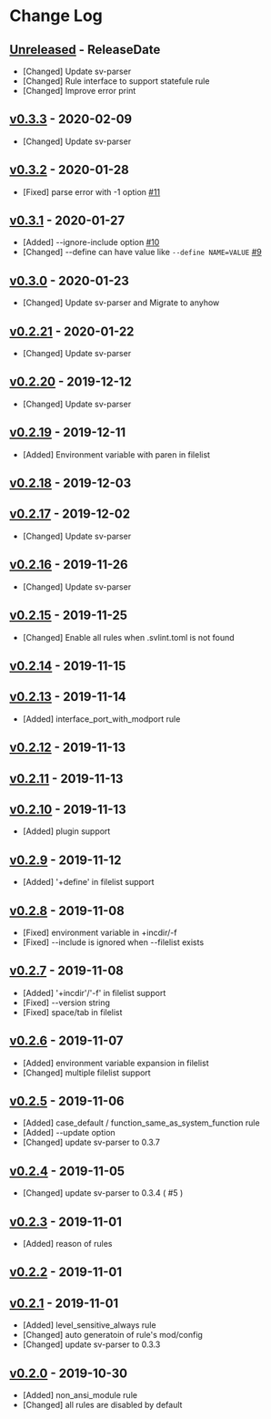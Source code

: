 # Change Log

## [Unreleased](https://github.com/dalance/svlint/compare/v0.3.3...Unreleased) - ReleaseDate

* [Changed] Update sv-parser
* [Changed] Rule interface to support statefule rule
* [Changed] Improve error print

## [v0.3.3](https://github.com/dalance/svlint/compare/v0.3.2...v0.3.3) - 2020-02-09

* [Changed] Update sv-parser

## [v0.3.2](https://github.com/dalance/svlint/compare/v0.3.1...v0.3.2) - 2020-01-28

* [Fixed] parse error with -1 option [#11](https://github.com/dalance/svlint/issues/11)

## [v0.3.1](https://github.com/dalance/svlint/compare/v0.3.0...v0.3.1) - 2020-01-27

* [Added] --ignore-include option [#10](https://github.com/dalance/svlint/issues/10)
* [Changed] --define can have value like `--define NAME=VALUE` [#9](https://github.com/dalance/svlint/issues/9)

## [v0.3.0](https://github.com/dalance/svlint/compare/v0.2.21...v0.3.0) - 2020-01-23

* [Changed] Update sv-parser and Migrate to anyhow

## [v0.2.21](https://github.com/dalance/svlint/compare/v0.2.20...v0.2.21) - 2020-01-22

* [Changed] Update sv-parser

## [v0.2.20](https://github.com/dalance/svlint/compare/v0.2.19...v0.2.20) - 2019-12-12

* [Changed] Update sv-parser

## [v0.2.19](https://github.com/dalance/svlint/compare/v0.2.18...v0.2.19) - 2019-12-11

* [Added] Environment variable with paren in filelist

## [v0.2.18](https://github.com/dalance/svlint/compare/v0.2.17...v0.2.18) - 2019-12-03

## [v0.2.17](https://github.com/dalance/svlint/compare/v0.2.16...v0.2.17) - 2019-12-02

* [Changed] Update sv-parser

## [v0.2.16](https://github.com/dalance/svlint/compare/v0.2.15...v0.2.16) - 2019-11-26

* [Changed] Update sv-parser

## [v0.2.15](https://github.com/dalance/svlint/compare/v0.2.14...v0.2.15) - 2019-11-25

* [Changed] Enable all rules when .svlint.toml is not found

## [v0.2.14](https://github.com/dalance/svlint/compare/v0.2.13...v0.2.14) - 2019-11-15

## [v0.2.13](https://github.com/dalance/svlint/compare/v0.2.12...v0.2.13) - 2019-11-14

* [Added] interface_port_with_modport rule

## [v0.2.12](https://github.com/dalance/svlint/compare/v0.2.11...v0.2.12) - 2019-11-13

## [v0.2.11](https://github.com/dalance/svlint/compare/v0.2.10...v0.2.11) - 2019-11-13

## [v0.2.10](https://github.com/dalance/svlint/compare/v0.2.9...v0.2.10) - 2019-11-13

* [Added] plugin support

## [v0.2.9](https://github.com/dalance/svlint/compare/v0.2.8...v0.2.9) - 2019-11-12

* [Added] '+define' in filelist support

## [v0.2.8](https://github.com/dalance/svlint/compare/v0.2.7...v0.2.8) - 2019-11-08

* [Fixed] environment variable in +incdir/-f
* [Fixed] --include is ignored when --filelist exists

## [v0.2.7](https://github.com/dalance/svlint/compare/v0.2.6...v0.2.7) - 2019-11-08

* [Added] '+incdir'/'-f' in filelist support
* [Fixed] --version string
* [Fixed] space/tab in filelist

## [v0.2.6](https://github.com/dalance/svlint/compare/v0.2.5...v0.2.6) - 2019-11-07

* [Added] environment variable expansion in filelist
* [Changed] multiple filelist support

## [v0.2.5](https://github.com/dalance/svlint/compare/v0.2.4...v0.2.5) - 2019-11-06

* [Added] case_default / function_same_as_system_function rule
* [Added] --update option
* [Changed] update sv-parser to 0.3.7

## [v0.2.4](https://github.com/dalance/svlint/compare/v0.2.3...v0.2.4) - 2019-11-05

* [Changed] update sv-parser to 0.3.4 ( #5 )

## [v0.2.3](https://github.com/dalance/svlint/compare/v0.2.2...v0.2.3) - 2019-11-01

* [Added] reason of rules

## [v0.2.2](https://github.com/dalance/svlint/compare/v0.2.1...v0.2.2) - 2019-11-01

## [v0.2.1](https://github.com/dalance/svlint/compare/v0.2.0...v0.2.1) - 2019-11-01

* [Added] level_sensitive_always rule
* [Changed] auto generatoin of rule's mod/config
* [Changed] update sv-parser to 0.3.3

## [v0.2.0](https://github.com/dalance/svlint/compare/v0.1.0...v0.2.0) - 2019-10-30

* [Added] non_ansi_module rule
* [Changed] all rules are disabled by default
